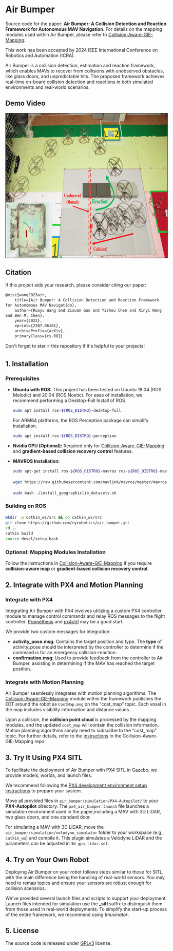 # Air Bumper

Source code for the paper: **Air Bumper: A Collision Detection and Reaction Framework for Autonomous MAV Navigation**. For details on the mapping modules used within Air Bumper, please refer to [Collision-Aware-GIE-Mapping](https://github.com/ryrobotics/Collision-Aware-GIE-Mapping).

This work has been accepted by 2024 IEEE International Conference on Robotics and Automation (ICRA).


Air Bumper is a collision detection, estimation and reaction framework, which enables MAVs to recover from collisions with unobserved obstacles, like glass doors, and unpredictable hits. The proposed framework achieves real-time on-board collision detection and reactions in both simulated environments and real-world scenarios. 

## Demo Video

<p align="center">
  <a href="https://youtu.be/FVQGmqUTyp4" target="_blank"><img src="https://github.com/ryrobotics/ryrobotics.github.io/blob/main/content/publication/wang-2023-air/featured.png" alt="video" width="800" height="450" border="1" /></a>
</p>

## Citation
If this project aids your research, please consider citing our paper:

```
@misc{wang2023air,
    title={Air Bumper: A Collision Detection and Reaction Framework for Autonomous MAV Navigation}, 
    author={Ruoyu Wang and Zixuan Guo and Yizhou Chen and Xinyi Wang and Ben M. Chen},
    year={2023},
    eprint={2307.06101},
    archivePrefix={arXiv},
    primaryClass={cs.RO}}
```
Don't forget to star :star: this repository if it's helpful to your projects!

## 1. Installation

### Prerequisites

- **Ubuntu with ROS:** This project has been tested on Ubuntu 18.04 (ROS Melodic) and 20.04 (ROS Noetic). For ease of installation, we recommend performing a Desktop-Full Install of ROS.
    ```bash
    sudo apt install ros-${ROS_DISTRO}-desktop-full
    ```
    For ARM64 platforms, the ROS Perception package can simplify installation.
    ```bash
    sudo apt install ros-${ROS_DISTRO}-perception
    ```

- **Nvidia GPU (Optional):** Required only for [Collision-Aware-GIE-Mapping](https://github.com/ryrobotics/Collision-Aware-GIE-Mapping) and **gradient-based collision recovery control** features.

- **MAVROS Installation:**
    ```bash
    sudo apt-get install ros-${ROS_DISTRO}-mavros ros-${ROS_DISTRO}-mavros-extras ros-${ROS_DISTRO}-mavros-msgs

    wget https://raw.githubusercontent.com/mavlink/mavros/master/mavros/scripts/install_geographiclib_datasets.sh

    sudo bash ./install_geographiclib_datasets.sh   
    ```

### Building on ROS
```bash
mkdir -p catkin_ws/src && cd catkin_ws/src
git clone https://github.com/ryrobotics/air_bumper.git
cd ..
catkin build
source devel/setup.bash
```

### Optional: Mapping Modules Installation

Follow the instructions in [Collision-Aware-GIE-Mapping](https://github.com/ryrobotics/Collision-Aware-GIE-Mapping) if you require **collision-aware map**  or **gradient-based collision recovery control**.


## 2. Integrate with PX4 and Motion Planning

### Integrate with PX4

Integrating Air Bumper with PX4 involves utilizing a custom PX4 controller module to manage control commands and relay ROS messages to the flight controller. [Prometheus](https://github.com/amov-lab/Prometheus) and [px4ctrl](https://github.com/ZJU-FAST-Lab/Fast-Drone-250/tree/master/src/realflight_modules/px4ctrl) may be a good start.

We provide two custom messages for integration:

- **activity_pose.msg**: Contains the target position and type. The **type** of activity_pose should be interpreted by the controller to determine if the command is for an emergency collision-reaction.
- **confirmation.msg**: Used to provide feedback from the controller to Air Bumper, assisting in determining if the MAV has reached the target position.

### Integrate with Motion Planning

Air Bumper seamlessly integrates with motion planning algorithms. The [Collision-Aware-GIE-Mapping](https://github.com/ryrobotics/Collision-Aware-GIE-Mapping) module within the framework publishes the EDT around the robot as `CostMap.msg` on the "cost_map" topic. Each voxel in the map includes visibility information and distance values.

Upon a collision, the **collision point cloud** is processed by the mapping modules, and the updated `cost_map` will contain the collision information. Motion planning algorithms simply need to subscribe to the "cost_map" topic. For further details, refer to the [instructions](https://github.com/ryrobotics/Collision-Aware-GIE-Mapping?tab=readme-ov-file#2-try-on-your-own-robot) in the Collision-Aware-GIE-Mapping repo.

## 3. Try It Using PX4 SITL

To facilitate the deployment of Air Bumper with PX4 SITL in Gazebo, we provide models, worlds, and launch files.

We recommend following the [PX4 development environment setup instructions](https://docs.px4.io/v1.13/en/dev_setup/dev_env_linux_ubuntu.html#bash-scripts) to prepare your system.

Move all provided files in `air_bumper/simulation/PX4-Autopilot/` to your **PX4-Autopilot** directory. The `px4_air_bumper.launch` file launches a simulation environment used in the paper,including a MAV with 3D LiDAR, two glass doors, and one standard door.

For simulating a MAV with 3D LiDAR, move the `air_bumper/simulation/velodyne_simulator` folder to your workspace (e.g., `catkin_ws`) and compile it. This plugin simulates a Velodyne LiDAR and the parameters can be adjusted in `3d_gpu_lidar.sdf`.

## 4. Try on Your Own Robot

Deploying Air Bumper on your robot follows steps similar to those for SITL, with the main difference being the handling of real-world sensors. You may need to remap topics and ensure your sensors are robust enough for collision scenarios.

We've provided several launch files and scripts to support your deployment. Launch files intended for simulation use the **_sitl** suffix to distinguish them from those used in real-world deployments. To simplify the start-up process of the entire framework, we recommend using *tmuxinator*.

## 5. License
The source code is released under [GPLv3](http://www.gnu.org/licenses/) license.

